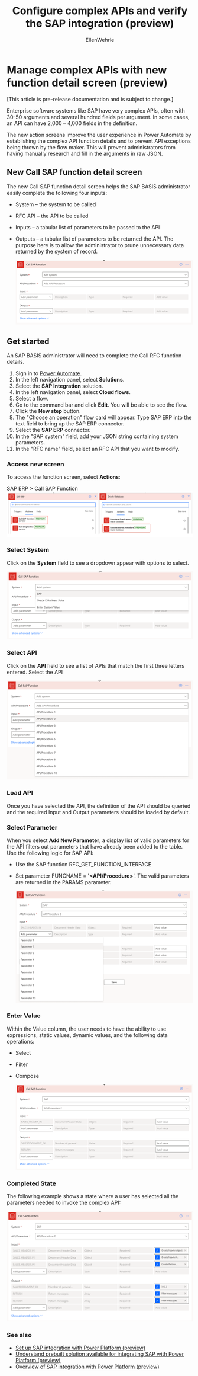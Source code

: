﻿---
title: Configure complex APIs and verify the SAP integration (preview)
description: Learn about the different complex API action screens, the configuration parameters for the available action screens, and verify the SAP integration with Power Platform.
services: ''
suite: flow
documentationcenter: na
author: EllenWehrle
manager: jongilman
editor: ''
tags: ''
ms.devlang: na
ms.subservice: cloud-flow
ms.topic: article
ms.tgt_pltfrm: na
ms.workload: na
ms.date: 09/19/2022
ms.author: ellenwehrle
ms.reviewer: ellenwehrle
search.app: 
  - Flow
search.audienceType: 
  - flowmaker
  - enduser
contributors:
 - EllenWehrle
 - tapanm-msft
 - galitskyd
---

# Manage complex APIs with new function detail screen (preview)

[This article is pre-release documentation and is subject to change.]

Enterprise software systems like SAP have very complex APIs, often with 30-50 arguments and several hundred fields per argument. In some cases, an API can have 2,000 – 4,000 fields in the definition.

 The new action screens improve the user experience in Power Automate by establishing the complex API function details and to prevent API exceptions being thrown by the flow maker. This will prevent administrators from having manually research and fill in the arguments in raw JSON.

## New Call SAP function detail screen

The new Call SAP function detail screen helps the SAP BASIS administrator easily complete the following four inputs:

- System – the system to be called
- RFC API – the API to be called
- Inputs – a tabular list of parameters to be passed to the API
- Outputs – a tabular list of parameters to be returned the API. The purpose here is to allow the administrator to prune unnecessary data returned by the system of record.

    ![](media/action-screen/image2.png)

## Get started
An SAP BASIS administrator will need to complete the Call RFC function details.

1. Sign in to [Power Automate](<https://make.powerautomate.com>).
1. In the left navigation panel, select **Solutions**.
1. Select the  **SAP Integration** solution.
1. In the left navigation panel, select **Cloud flows**.
1. Select a flow.
1. Go to the command bar and click **Edit**. You will be able to see the flow.
1. Click the **New step** button.
1. The "Choose an operation" flow card will appear. Type SAP ERP into the text field to bring up the SAP ERP connector.
1. Select the **SAP ERP** connector.
1. In the "SAP system" field, add your JSON string containing system parameters.
1. In the "RFC name" field, select an RFC API that you want to modify.

### Access new screen

To access the function screen, select **Actions**:

SAP ERP > Call SAP Function
    ![Graphical user interface  application Description automatically generated](media/action-screen/image1.png)

### Select System

Click on the **System** field to see a dropdown appear with options to select.

![](media/action-screen/image3.png)

### Select API

Click on the **API** field to see a list of APIs that match the first three letters entered. Select the API

![](media/action-screen/image4.png)

### Load API

Once you have selected the API, the definition of the API should be queried and the required Input and Output parameters should be loaded by default.

### Select Parameter

When you select **Add New Parameter**, a display list of valid parameters for the API filters out parameters that have already been added to the table. Use the following logic for SAP API:

- Use the SAP function RFC\_GET\_FUNCTION\_INTERFACE
- Set parameter FUNCNAME = '**&lt;API/Procedure&gt;**'. 
The valid parameters are returned in the PARAMS parameter.

    ![](media/action-screen/image6.png)

### Enter Value

Within the Value column, the user needs to have the ability to use expressions, static values, dynamic values, and the following data operations:

- Select
- Filter
- Compose

    ![](media/action-screen/image7.png)

### Completed State

The following example shows a state where a user has selected all the parameters needed to invoke the complex API:

![](media/action-screen/image8.png)

### See also

- [Set up SAP integration with Power Platform (preview)](set-up-prepare.md)
- [Understand prebuilt solution available for integrating SAP with Power Platform (preview)](solutions.md)
- [Overview of SAP integration with Power Platform (preview)](overview.md)
